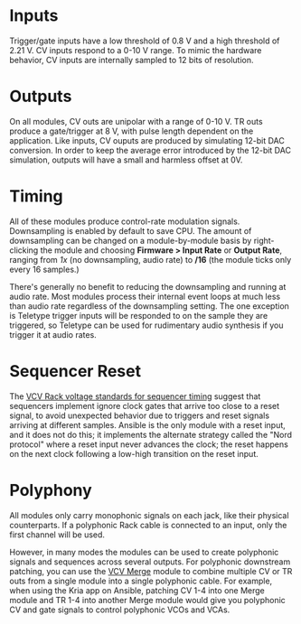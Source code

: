 # Inputs

 Trigger/gate inputs have a low threshold of 0.8 V and a high threshold of 2.21 V. CV inputs respond to a 0-10 V range. To mimic the hardware behavior, CV inputs are internally sampled to 12 bits of resolution.

# Outputs

On all modules, CV outs are unipolar with a range of 0-10 V. TR outs produce a gate/trigger at 8 V, with pulse length dependent on the application. Like inputs, CV ouputs are produced by simulating 12-bit DAC conversion. In order to keep the average error introduced by the 12-bit DAC simulation, outputs will have a small and harmless offset at 0V.

# Timing

All of these modules produce control-rate modulation signals. Downsampling is enabled by default to save CPU. The amount of downsampling can be changed on a module-by-module basis by right-clicking the module and choosing **Firmware > Input Rate** or **Output Rate**, ranging from *1x* (no downsampling, audio rate) to **/16** (the module ticks only every 16 samples.)

There's generally no benefit to reducing the downsampling and running at audio rate. Most modules process their internal event loops at much less than audio rate regardless of the downsampling setting. The one exception is Teletype trigger inputs will be responded to on the sample they are triggered, so Teletype can be used for rudimentary audio synthesis if you trigger it at audio rates.

# Sequencer Reset

The [VCV Rack voltage standards for sequencer timing](https://vcvrack.com/manual/VoltageStandards#Timing) suggest that sequencers implement ignore clock gates that arrive too close to a reset signal, to avoid unexpected behavior due to triggers and reset signals arriving at different samples. Ansible is the only module with a reset input, and it does not do this; it implements the alternate strategy called the "Nord protocol" where a reset input never advances the clock; the reset happens on the next clock following a low-high transition on the reset input.

# Polyphony

All modules only carry monophonic signals on each jack, like their physical counterparts. If a polyphonic Rack cable is connected to an input, only the first channel will be used.

However, in many modes the modules can be used to create polyphonic signals and sequences across several outputs. For polyphonic downstream patching, you can use the [VCV Merge](https://vcvrack.com/Fundamental#Split) module to combine multiple CV or TR outs from a single module into a single polyphonic cable. For example, when using the Kria app on Ansible, patching CV 1-4 into one Merge module and TR 1-4 into another Merge module would give you polyphonic CV and gate signals to control polyphonic VCOs and VCAs.